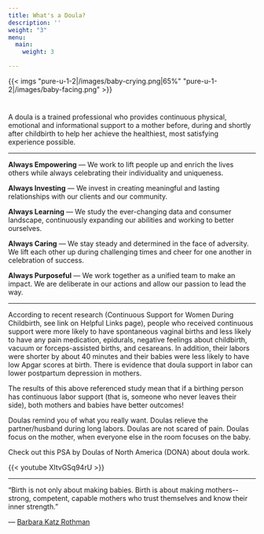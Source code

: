 ```yaml
---
title: What's a Doula?
description: ''
weight: "3"
menu:
  main:
    weight: 3

---
```

{{< imgs "pure-u-1-2|/images/baby-crying.png|65%" "pure-u-1-2|/images/baby-facing.png" >}}

# 

A doula is a trained professional who provides continuous physical, emotional and informational support to a mother before, during and shortly after childbirth to help her achieve the healthiest, most satisfying experience possible.

***

**Always Empowering** — We work to lift people up and enrich the lives others while always celebrating their individuality and uniqueness.

**Always Investing** — We invest in creating meaningful and lasting
relationships with our clients and our community.

**Always Learning** — We study the ever-changing data and consumer landscape, continuously expanding our abilities and working to better ourselves.

**Always Caring** — We stay steady and determined in the face of adversity. We lift each other up during challenging times and cheer for one another in celebration of success.

**Always Purposeful** — We work together as a unified team to make an impact. We are deliberate in our actions and allow our passion to lead the way.

***

According to recent research (Continuous Support for Women During Childbirth, see link on Helpful Links page), people who received continuous support were more likely to have spontaneous vaginal births and less likely to have any pain medication, epidurals, negative feelings about childbirth, vacuum or forceps-assisted births, and cesareans. In addition, their labors were shorter by about 40 minutes and their babies were less likely to have low Apgar scores at birth. There is evidence that doula support in labor can lower postpartum depression in mothers.

The results of this above referenced study mean that if a birthing person has continuous labor support (that is, someone who never leaves their side), both mothers and babies have better outcomes!

Doulas remind you of what you really want. Doulas relieve the partner/husband during long labors. Doulas are not scared of pain. Doulas focus on the mother, when everyone else in the room focuses on the baby.

Check out this PSA by Doulas of North America (DONA) about doula work.

{{< youtube XItvGSq94rU >}}

***

“Birth is not only about making babies. Birth is about making mothers--strong, competent, capable mothers who trust themselves and know their inner strength.”

― [Barbara Katz Rothman](https://en.wikipedia.org/wiki/Barbara_Katz_Rothman)